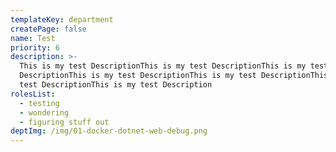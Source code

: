 ```yaml
---
templateKey: department
createPage: false
name: Test
priority: 6
description: >-
  This is my test DescriptionThis is my test DescriptionThis is my test
  DescriptionThis is my test DescriptionThis is my test DescriptionThis is my
  test DescriptionThis is my test Description
rolesList:
  - testing
  - wondering
  - figuring stuff out
deptImg: /img/01-docker-dotnet-web-debug.png
---
```


